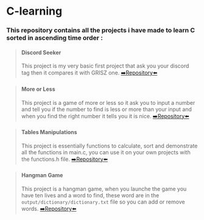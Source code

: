 # C-learning

### This repository contains all the projects i have made to learn C sorted in ascending time order :


> #### Discord Seeker
> This project is my very basic first project that ask you your discord tag then it compares it with GRISZ one. [➡️Repository⬅️](https://github.com/EloiD-R/C-learning/tree/main/Discord%20Seeker)

>#### More or Less
>This project is a game of more or less so it ask you to input a number and tell you if the number to find is less or more than your input and when you find the right number it tells you it is nice. [➡️Repository⬅️](https://github.com/EloiD-R/C-learning/tree/main/More%20or%20less)

>#### Tables Manipulations
>This project is essentially functions to calculate, sort and demonstrate all the functions in main.c, you can use it on your own projects with the functions.h file. [➡️Repository⬅️](https://github.com/EloiD-R/C-learning/tree/main/Table%20Manipulations)

>#### Hangman Game
>This project is a hangman game, when you launche the game you have ten lives and a word to find, these word are in the ``output/dictionary/dictionary.txt`` file so you can add or remove words. [➡️Repository⬅️](https://github.com/EloiD-R/C-learning/tree/main/Hangman%20Game)

